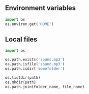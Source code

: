 ---
---


## Environment variables

```python
import os
os.environ.get('HOME')
```

## Local files

```python
import os

os.path.exists('sound.mp3')
os.path.isfile('sound.mp3')
os.path.isdir('somefolder')

os.listdir(path)
os.mkdir(path)
os.path.join(folder_name, file_name)
```
